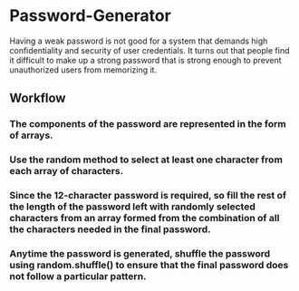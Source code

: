 # Password-Generator

Having a weak password is not good for a system that demands high confidentiality and security of user credentials.
It turns out that people find it difficult to make up a strong password that is strong enough to prevent unauthorized users from memorizing it.

## Workflow

### The components of the password are represented in the form of arrays.
### Use the random method to select at least one character from each array of characters.
### Since the 12-character password is required, so fill the rest of the length of the password left with randomly selected characters from an array formed from the combination of all the characters needed in the final password. 
### Anytime the password is generated, shuffle the password using random.shuffle() to ensure that the final password does not follow a particular pattern.

